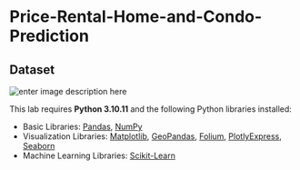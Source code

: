 # Price-Rental-Home-and-Condo-Prediction
## Dataset
![enter image description here](https://i.ibb.co/QMTpPnK/Screenshot-2023-06-06-143910.jpg)

This lab requires **Python 3.10.11** and the following Python libraries installed:
* Basic Libraries: [Pandas](https://pandas.pydata.org), [NumPy](http://www.numpy.org)
* Visualization Libraries: [Matplotlib](http://matplotlib.org), [GeoPandas](https://geopandas.org), [Folium](https://python-visualization.github.io/folium/), [PlotlyExpress](https://plotly.com/python/plotly-express), [Seaborn](https://seaborn.pydata.org)
* Machine Learning Libraries: [Scikit-Learn](https://scikit-learn.org)
